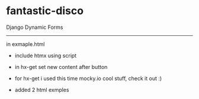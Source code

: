 # fantastic-disco
Django Dynamic Forms 

-----------
in exmaple.html
- include htmx using script
- in hx-get set new content after button
- for hx-get i used this time mocky.io cool stuff, check it out :)


- added 2 html exmples